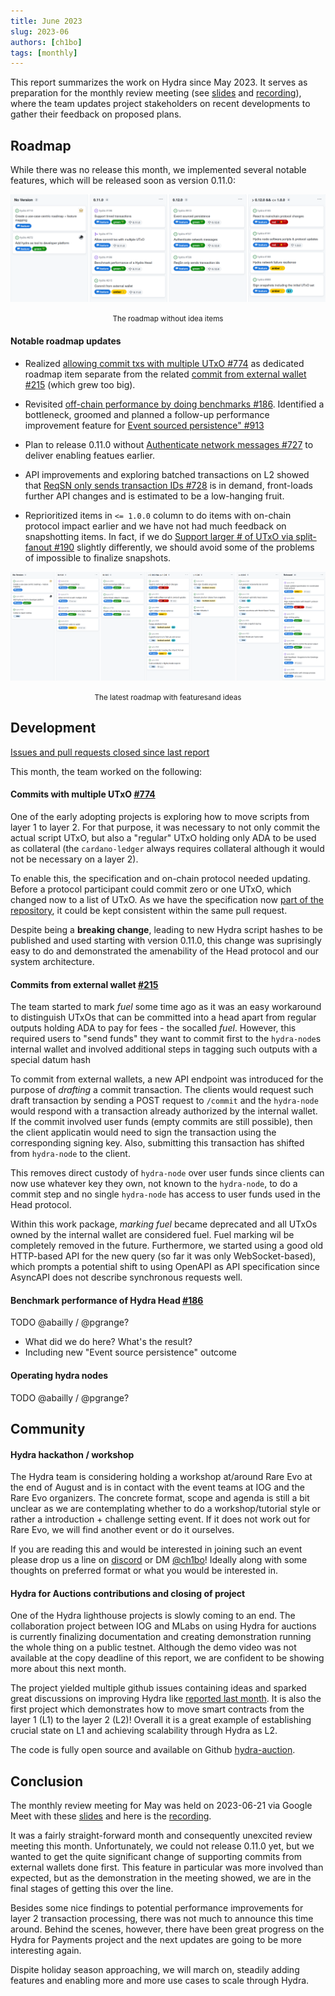 ```yaml
---
title: June 2023
slug: 2023-06
authors: [ch1bo]
tags: [monthly]
---
```


This report summarizes the work on Hydra since May 2023. It serves as
preparation for the monthly review meeting (see [slides][slides] and
[recording][recording]), where the team updates project stakeholders on recent
developments to gather their feedback on proposed plans.

## Roadmap

While there was no release this month, we implemented several notable
features, which will be released soon as version 0.11.0:

![The roadmap without idea items](./img/2023-06-roadmap-ex-ideas.png) <small><center>The roadmap without idea items</center></small>

#### Notable roadmap updates

- Realized [allowing commit txs with multiple UTxO
  #774](https://github.com/input-output-hk/hydra/pull/774) as dedicated roadmap
  item separate from the related [commit from external wallet
  #215](https://github.com/input-output-hk/hydra/issues/215) (which grew too
  big).

- Revisited [off-chain performance by doing benchmarks
  #186](https://github.com/input-output-hk/hydra/issues/186). Identified a
  bottleneck, groomed and planned a follow-up performance improvement feature
  for [Event sourced persistence"
  #913](https://github.com/input-output-hk/hydra/issues/913)

- Plan to release 0.11.0 without [Authenticate network messages
  #727](https://github.com/input-output-hk/hydra/issues/727) to deliver enabling
  featues earlier.

- API improvements and exploring batched transactions on L2 showed that [ReqSN
  only sends transaction IDs
  #728](https://github.com/input-output-hk/hydra/issues/728) is in demand,
  front-loads further API changes and is estimated to be a low-hanging fruit.

- Reprioritized items in `<= 1.0.0` column to do items with on-chain protocol
  impact earlier and we have not had much feedback on snapshotting items. In
  fact, if we do [Support larger # of UTxO via split-fanout
  #190](https://github.com/input-output-hk/hydra/issues/190) slightly
  differently, we should avoid some of the problems of impossible to finalize
  snapshots.

![The latest roadmap with features and ideas](./img/2023-06-roadmap.png) <small><center>The latest roadmap with featuresand ideas</center></small>

## Development

[Issues and pull requests closed since last
report](https://github.com/input-output-hk/hydra/issues?q=is%3Aclosed+sort%3Aupdated-desc+closed%3A2023-05-24..2023-06-22)

This month, the team worked on the following:

#### Commits with multiple UTxO [#774](https://github.com/input-output-hk/hydra/pull/774)

One of the early adopting projects is exploring how to move scripts from layer 1
to layer 2. For that purpose, it was necessary to not only commit the actual
script UTxO, but also a "regular" UTxO holding only ADA to be used as collateral
(the `cardano-ledger` always requires collateral although it would not be
necessary on a layer 2).

To enable this, the specification and on-chain protocol needed updating. Before
a protocol participant could commit zero or one UTxO, which changed now to a
list of UTxO. As we have the specification now [part of the
repository](/monthly/2023-04#versioned-docs-and-specification), it could be kept
consistent within the same pull request.

Despite being a **breaking change**, leading to new Hydra script hashes to be
published and used starting with version 0.11.0, this change was suprisingly
easy to do and demonstrated the amenability of the Head protocol and our system
architecture.

#### Commits from external wallet [#215](https://github.com/input-output-hk/hydra/issues/215)

The team started to mark _fuel_ some time ago as it was an easy workaround to
distinguish UTxOs that can be committed into a head apart from regular outputs
holding ADA to pay for fees - the socalled _fuel_. However, this required users
to "send funds" they want to commit first to the `hydra-node`s internal wallet
and involved additional steps in tagging such outputs with a special datum hash

To commit from external wallets, a new API endpoint was introduced for the
purpose of _drafting_ a commit transaction. The clients would request such draft
transaction by sending a POST request to `/commit` and the `hydra-node` would
respond with a transaction already authorized by the internal wallet. If the
commit involved user funds (empty commits are still possible), then the client
applicatin would need to sign the transaction using the corresponding signing
key. Also, submitting this transaction has shifted from `hydra-node` to the
client.

This removes direct custody of `hydra-node` over user funds since clients can
now use whatever key they own, not known to the `hydra-node`, to do a commit
step and no single `hydra-node` has access to user funds used in the Head
protocol.

Within this work package, _marking fuel_ became deprecated and all UTxOs owned
by the internal wallet are considered fuel. Fuel marking wil be completely
removed in the future. Furthermore, we started using a good old HTTP-based API
for the new query (so far it was only WebSocket-based), which prompts a
potential shift to using OpenAPI as API specification since AsyncAPI does not
describe synchronous requests well.

#### Benchmark performance of Hydra Head [#186](https://github.com/input-output-hk/hydra/issues/215)

TODO @abailly / @pgrange?

- What did we do here? What's the result?
- Including new "Event source persistence" outcome

#### Operating hydra nodes

TODO @abailly / @pgrange?

## Community

#### Hydra hackathon / workshop

The Hydra team is considering holding a workshop at/around Rare Evo at the end
of August and is in contact with the event teams at IOG and the Rare Evo
organizers. The concrete format, scope and agenda is still a bit unclear as we
are contemplating whether to do a workshop/tutorial style or rather a
introduction + challenge setting event. If it does not work out for Rare Evo, we
will find another event or do it ourselves.

If you are reading this and would be interested in joining such an event please
drop us a line on [discord](https://discord.gg/Qq5vNTg9PT) or DM
[@ch1bo](https://twitter.com/ch1bo_)! Ideally along with some thoughts on
preferred format or what you would be interested in.

#### Hydra for Auctions contributions and closing of project

One of the Hydra lighthouse projects is slowly coming to an end. The
collaboration project between IOG and MLabs on using Hydra for auctions is
currently finalizing documentation and creating demonstration running the whole
thing on a public testnet. Although the demo video was not available at the copy
deadline of this report, we are confident to be showing more about this next
month.

The project yielded multiple github issues containing ideas and sparked great
discussions on improving Hydra like [reported last
month](https://hydra.family/head-protocol/monthly/2023-05#hydrozoa-850). It is
also the first project which demonstrates how to move smart contracts from the
layer 1 (L1) to the layer 2 (L2)! Overall it is a great example of establishing
crucial state on L1 and achieving scalability through Hydra as L2.

The code is fully open source and available on Github
[hydra-auction](https://github.com/mlabs-haskell/hydra-auction/).

## Conclusion

The monthly review meeting for May was held on 2023-06-21 via Google Meet with
these [slides][slides] and here is the [recording][recording].

It was a fairly straight-forward month and consequently unexcited review meeting
this month. Unfortunately, we could not release 0.11.0 yet, but we wanted to get
the quite significant change of supporting commits from external wallets done
first. This feature in particular was more involved than expected, but as the
demonstration in the meeting showed, we are in the final stages of getting this
over the line.

Besides some nice findings to potential performance improvements for layer 2
transaction processing, there was not much to announce this time around. Behind
the scenes, however, there have been great progress on the Hydra for Payments
project and the next updates are going to be more interesting again.

Dispite holiday season approaching, we will march on, steadily adding features
and enabling more and more use cases to scale through Hydra.

[slides]: https://docs.google.com/presentation/d/1TVzjaFKXBi9DAugSd2L8MSUSZGIU9EjTmwf6yccckPI
[recording]: https://drive.google.com/file/d/1_N6b4RDe579TgLawiJzbE0NLofD3ljE6/view
